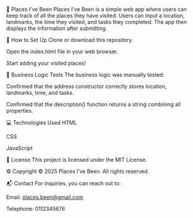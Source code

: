 📍 Places I've Been
Places I've Been is a simple web app where users can keep track of all the places they have visited.
Users can input a location, landmarks, the time they visited, and tasks they completed.
The app then displays the information after submitting.

🚀 How to Set Up
Clone or download this repository.

Open the index.html file in your web browser.

Start adding your visited places!

🧪 Business Logic Tests
The business logic was manually tested:

Confirmed that the address constructor correctly stores location, landmarks, time, and tasks.

Confirmed that the description() function returns a string combining all properties.

💻 Technologies Used
HTML

CSS

JavaScript

📝 License
This project is licensed under the MIT License.

©️ Copyright
© 2025 Places I've Been. All rights reserved.

📬 Contact
For inquiries, you can reach out to:

Email: places.been@gmail.com

Telephone: 0112345676

